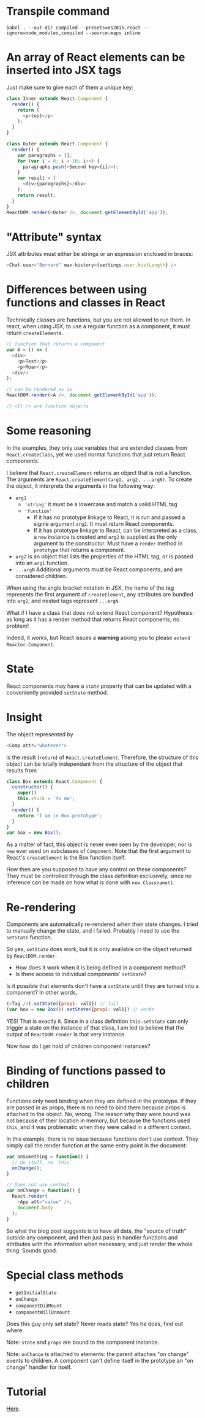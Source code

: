 # Transpile command
`babel . --out-dir compiled --presets=es2015,react --ignore=node_modules,compiled --source-maps inline`

# An array of React elements can be inserted into JSX tags
Just make sure to give each of them a unique key:
```js
class Inner extends React.Component {
  render() {
    return (
      <p>test</p>
    );
  }
}

class Outer extends React.Component {
  render() {
    var paragraphs = [];
    for (var i = 0; i < 10; i++) {
      paragraphs.push(<Second key={i}/>);
    }
    var result = (
      <div>{paragraphs}</div>
    );
    return result;
  }
}
ReactDOM.render(<Outer />, document.getElementById('app'));
```

# "Attribute" syntax
JSX attributes must either be strings or an expression enclosed in braces:

```js
<Chat user="Bernard" max-history={settings.user.histLength} />
```

# Differences between using functions and classes in React
Technically classes are functions, but you are not allowed to run them. In react, when using JSX, to use a regular function as a component, it must return `createElement`s.

```js
// function that returns a component
var A = () => (
  <div>
    <p>Test</p>
    <p>Moar</p>
  <div/>
);

// can be rendered as is
ReactDOM.render(<A />, document.getElementById('app'));

// <El /> are function objects
```

# Some reasoning
In the examples, they only use variables that are extended classes from `React.createClass`, yet we used normal functions that just return React components.

I believe that `React.createElement` returns an object that is not a function. The arguments are `React.createElement(arg1, arg2, ...argN)`. To create the object, it interprets the arguments in the following way:
* `arg1`
    * `'string'` it must be a lowercase and match a valid HTML tag
    * `'function'`
        * If it has no prototype linkage to React, it is run and passed a signle argument `arg2`. It must return React components.
        * If it has prototype linkage to React, can be interpreted as a class, a `new` instance is created and `arg2` is supplied as the only argument to the constructor. Must have a `render` method in `prototype` that returns a component.
* `arg2` is an object that lists the properties of the HTML tag, or is passed into an `arg1` function.
* `...argN` Additional arguments must be React components, and are considered children.

When using the angle bracket notation in JSX, the name of the tag represents the first argument of `createElement`, any attributes are bundled into `arg2`, and nested tags represent `...argN`.

What if I have a class that does not extend React component? Hypothesis: as long as it has a render method that returns React components, no problem!

Indeed, it *works*, but React issues a **warning** asking you to please `extend` `Reactor.Component`.

# State
React components may have a `state` property that can be updated with a conveniently provided `setState` method.

# Insight

The object represented by
```js
<Comp attr="whatever">
```
is the result (`return`) of `React.createElement`. Therefore, the structure of this object can be totally independant from the structure of the object that results from
```js
class Box extends React.Component {
  constructor() {
    super()
    this.stuck = 'to me';
  }
  render() {
    return 'I am in Box.prototype';
  }
}
var box = new Box();
```

As a matter of fact, this object is never even seen by the developer, nor is `new` ever used on subclasses of `Component`. Note that the first argument to React's `createElement` is the Box function itself.

How then are you supposed to have any control on these components? They must be controlled through the class definition exclusively, since no inference can be made on how what is done with `new Classname()`.

# Re-rendering

Components are automatically re-rendered when their state changes. I tried to manually change the state, and I failed. Probably I need to use the `setState` function.

So yes, `setState` does work, but it is only available on the object returned by `ReactDOM.render`.
* How does it work when it is being defined in a component method?
* Is there access to individual components' `setState`?

Is it possible that elements don't have a `setState` untill they are turned into a component? In other words,
```js
(<Tag />).setState({prop1: val1}) // fail
(var box = new Box()).setState({prop1: val1}) // works
```

YES! That is exactly it. Since in a class definition `this.setState` can only trigger a state on the instance of that class, I am led to believe that the output of `ReactDOM.render` is that very instance.

Now how do I get hold of children component instances?

# Binding of functions passed to children

Functions only need binding when they are defined in the prototype. If they are passed in as props, there is no need to bind them because props is attached to the object. No, wrong. The reason why they were bound was not because of their location in memory, but because the functions used `this`, and it was problematic when they were called in  a different context.

In this example, there is no issue because functions don't use context. They simply call the render function at the same entry point in the document:

```js
var onSomething = function() {
  // do stuff, no `this`
  onChange();
}

// Does not use context
var onChange = function() {
  React.render(
    <App att="value" />,
    document.body
  );
}
```
So what the blog post suggests is to have all data, the "source of truth" outside any component, and then just pass in handler functions and attributes with the information when necessary, and just render the whole thing. Sounds good.

# Special class methods

* `getInitialState`
* `onChange`
* `componentDidMount`
* `componentWillUnmount`

Does this guy only set state? Never reads state? Yes he does, find out where.

Note: `state` and `props` are bound to the component instance.

Note: `onChange` is attached to elements: the parent attaches "on change" events to children. A component can't define itself in the prototype an "on change" handler for itself.

# Tutorial
[Here](https://github.com/reactjs/react-router-tutorial).
